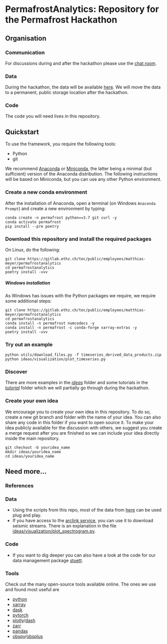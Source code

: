 # PermafrostAnalytics: Repository for the Permafrost Hackathon

## Organisation

### Communication
For discussions during and after the hackathon please use the [chat room](https://riot.im/app/#/room/!DncqFOaoXsgUnageDH:matrix.ee.ethz.ch?via=matrix.ee.ethz.ch).

### Data
During the hackathon, the data will be available [here](https://storageaccountperma8980.blob.core.windows.net/hackathon-on-permafrost/README.md). We will move the data to a permanent, public storage location after the hackathon.

### Code
The code you will need lives in this repository.

## Quickstart

To use the framework, you require the following tools:

* Python
* git

We recommend [Anaconda](https://www.anaconda.com/distribution/) or [Miniconda](https://docs.conda.io/en/latest/miniconda.html), the latter being a minimal (but sufficient) version of the Anaconda distribution. The following instructions will be based on Miniconda, but you can use any other Python environment.

### Create a new conda environment

After the installation of Anaconda, open a terminal (on Windows `Anaconda Prompt`) and create a new environment by typing:

```
conda create -n permafrost python==3.7 git curl -y
conda activate permafrost
pip install --pre poetry
```

### Download this repository and install the required packages

On Linux, do the following:

```
git clone https://gitlab.ethz.ch/tec/public/employees/matthias-meyer/permafrostanalytics
cd permafrostanalytics
poetry install -vvv
```

##### Windows installation

As Windows has issues with the Python packages we require, we require some additional steps:

```
git clone https://gitlab.ethz.ch/tec/public/employees/matthias-meyer/permafrostanalytics
cd permafrostanalytics
conda install -n permafrost numcodecs -y
conda install -n permafrost -c conda-forge xarray-extras -y
poetry install -vvv
```

### Try out an example
```
python utils/download_files.py -f timeseries_derived_data_products.zip
python ideas/visualization/plot_timeseries.py
```

### Discover
There are more examples in the [_ideas_](./ideas) folder and some tutorials in the [_tutorial_](./tutorial) folder which we will partially go through during the hackathon.

### Create your own idea
We encourage you to create your own idea in this repository. To do so, create a new git branch and folder with the name of your idea. You can also share any code in this folder if you want to open source it.
To make your idea publicly available for the discussion with others, we suggest you create a merge request after you are finished so we can include your idea directly inside the main repository.

```
git checkout -b youridea_name
mkdir ideas/youridea_name
cd ideas/youridea_name
```

## Need more...

### References

### Data
* Using the scripts from this repo, most of the data from [here](https://doi.pangaea.de/10.1594/PANGAEA.897640?format=html#download) can be used plug and play.
* If you have access to the [arclink service](http://arclink.ethz.ch), you can use it to download seismic streams. There is an explanation in the file [ideas/visualization/plot_spectrogram.py](./ideas/visualization/plot_spectrogram.py).


### Code
*  If you want to dig deeper you can also have a look at the code for our data management package [stuett](https://gitlab.ethz.ch/tec/public/employees/matthias-meyer/stuett).

### Tools
Check out the many open-source tools available online. The ones we use and found most useful are
* [python](https://www.python.org/)
* [xarray](http://xarray.pydata.org/)
* [dask](https://dask.org/)
* [pytorch](https://pytorch.org/)
* [plotly](https://plot.ly)/[dash](https://plot.ly/dash/)
* [zarr](https://zarr.readthedocs.io/en/stable/index.html)
* [pandas](https://pandas.pydata.org/)
* [obspy](https://github.com/obspy/obspy/wiki)/[obsplus](https://github.com/niosh-mining/obsplus)